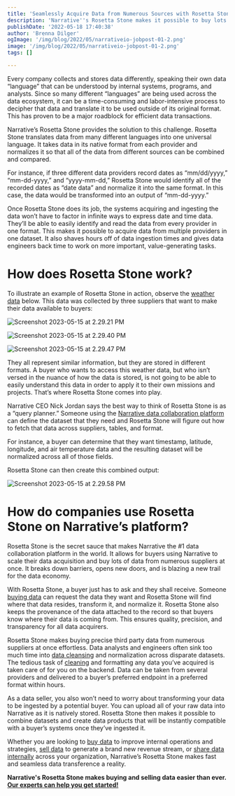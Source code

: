 ```yaml
---
title: 'Seamlessly Acquire Data from Numerous Sources with Rosetta Stone'
description: 'Narrative''s Rosetta Stone makes it possible to buy lots of instantly-usable data from numerous suppliers at once. Learn how it works!'
publishDate: '2022-05-18 17:40:38'
author: 'Brenna Dilger'
ogImage: '/img/blog/2022/05/narrativeio-jobpost-01-2.png'
image: '/img/blog/2022/05/narrativeio-jobpost-01-2.png'
tags: []

---
```

Every company collects and stores data differently, speaking their own data “language” that can be understood by internal systems, programs, and analysts. Since so many different “languages” are being used across the data ecosystem, it can be a time-consuming and labor-intensive process to decipher that data and translate it to be used outside of its original format. This has proven to be a major roadblock for efficient data transactions. 

Narrative’s Rosetta Stone provides the solution to this challenge. Rosetta Stone translates data from many different languages into one universal language. It takes data in its native format from each provider and normalizes it so that all of the data from different sources can be combined and compared. 

For instance, if three different data providers record dates as “mm/dd/yyyy,” “mm-dd-yyyy,” and “yyyy-mm-dd,” Rosetta Stone would identify all of the recorded dates as “date data” and normalize it into the same format. In this case, the data would be transformed into an output of “mm-dd-yyyy.”

Once Rosetta Stone does its job, the systems acquiring and ingesting the data won’t have to factor in infinite ways to express date and time data. They’ll be able to easily identify and read the data from every provider in one format. This makes it possible to acquire data from multiple providers in one dataset. It also shaves hours off of data ingestion times and gives data engineers back time to work on more important, value-generating tasks. 

**How does Rosetta Stone work?**
================================

To illustrate an example of Rosetta Stone in action, observe the [weather data](https://blog.narrative.io/the-complete-guide-to-weather-data) below. This data was collected by three suppliers that want to make their data available to buyers:

![Screenshot 2023-05-15 at 2.29.21 PM](https://solutions.narrative.io/hubfs/Screenshot%202023-05-15%20at%202.29.21%20PM.png)

![Screenshot 2023-05-15 at 2.29.40 PM](https://solutions.narrative.io/hubfs/Screenshot%202023-05-15%20at%202.29.40%20PM.png)

![Screenshot 2023-05-15 at 2.29.47 PM](https://solutions.narrative.io/hubfs/Screenshot%202023-05-15%20at%202.29.47%20PM.png)

They all represent similar information, but they are stored in different formats. A buyer who wants to access this weather data, but who isn’t versed in the nuance of how the data is stored, is not going to be able to easily understand this data in order to apply it to their own missions and projects. That’s where Rosetta Stone comes into play.

Narrative CEO Nick Jordan says the best way to think of Rosetta Stone is as a “query planner.” Someone using the [Narrative data collaboration platform](https://www.narrative.io/data-commerce-platform) can define the dataset that they need and Rosetta Stone will figure out how to fetch that data across suppliers, tables, and format.

For instance, a buyer can determine that they want timestamp, latitude, longitude, and air temperature data and the resulting dataset will be normalized across all of those fields.

Rosetta Stone can then create this combined output:

![Screenshot 2023-05-15 at 2.29.58 PM](https://solutions.narrative.io/hubfs/Screenshot%202023-05-15%20at%202.29.58%20PM.png)

**How do companies use Rosetta Stone on Narrative’s platform?**
===============================================================

Rosetta Stone is the secret sauce that makes Narrative the #1 data collaboration platform in the world. It allows for buyers using Narrative to scale their data acquisition and buy lots of data from numerous suppliers at once. It breaks down barriers, opens new doors, and is blazing a new trail for the data economy.

With Rosetta Stone, a buyer just has to ask and they shall receive. Someone [buying data](https://blog.narrative.io/how-to-find-and-buy-the-data-you-need-to-succeed) can request the data they want and Rosetta Stone will find where that data resides, transform it, and normalize it. Rosetta Stone also keeps the provenance of the data attached to the record so that buyers know where their data is coming from. This ensures quality, precision, and transparency for all data acquirers. 

Rosetta Stone makes buying precise third party data from numerous suppliers at once effortless. Data analysts and engineers often sink too much time into [data cleansing](https://blog.narrative.io/how-to-save-time-get-clean-data-automatically-streamline-data-wrangling) and normalization across disparate datasets. The tedious task of [cleaning](https://blog.narrative.io/how-to-save-time-get-clean-data-automatically-streamline-data-wrangling) and formatting any data you’ve acquired is taken care of for you on the backend. Data can be taken from several providers and delivered to a buyer’s preferred endpoint in a preferred format within hours. 

As a data seller, you also won’t need to worry about transforming your data to be ingested by a potential buyer. You can upload all of your raw data into Narrative as it is natively stored. Rosetta Stone then makes it possible to combine datasets and create data products that will be instantly compatible with a buyer’s systems once they’ve ingested it. 

Whether you are looking to [buy data](https://blog.narrative.io/how-to-find-and-buy-the-data-you-need-to-succeed) to improve internal operations and strategies, [sell data](https://blog.narrative.io/how-to-start-selling-your-data) to generate a brand new revenue stream, or [share data internally](https://blog.narrative.io/what-is-data-sharing) across your organization, Narrative’s Rosetta Stone makes fast and seamless data transference a reality.

**Narrative's Rosetta Stone makes buying and selling data easier than ever.** [**Our experts can help you get started!**](https://www.narrative.io/demo)
